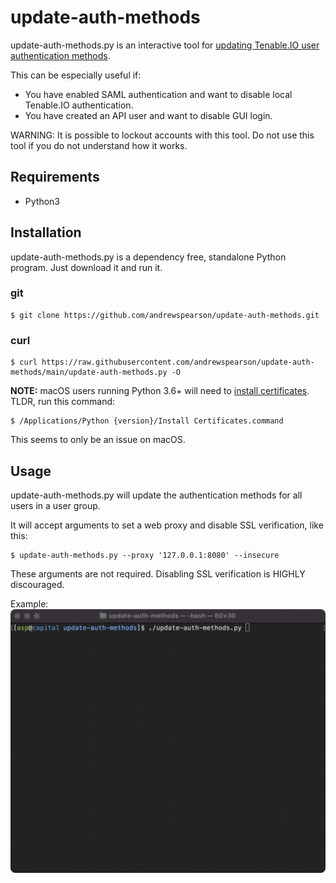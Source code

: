 # update-auth-methods
update-auth-methods.py is an interactive tool for [updating Tenable.IO user authentication methods](https://developer.tenable.com/reference#users-update-auths).

This can be especially useful if:
- You have enabled SAML authentication and want to disable local Tenable.IO authentication.
- You have created an API user and want to disable GUI login.

WARNING: It is possible to lockout accounts with this tool. Do not use this tool if you do not understand how it works.
## Requirements
* Python3
## Installation
update-auth-methods.py is a dependency free, standalone Python program. Just download it and run it.
### git
```
$ git clone https://github.com/andrewspearson/update-auth-methods.git
```
### curl
```
$ curl https://raw.githubusercontent.com/andrewspearson/update-auth-methods/main/update-auth-methods.py -O
```

**NOTE:** macOS users running Python 3.6+ will need to [install certificates](https://bugs.python.org/issue28150).
TLDR, run this command:
```
$ /Applications/Python {version}/Install Certificates.command
```
This seems to only be an issue on macOS.
## Usage
update-auth-methods.py will update the authentication methods for all users in a user group.

It will accept arguments to set a web proxy and disable SSL verification, like this:
```
$ update-auth-methods.py --proxy '127.0.0.1:8080' --insecure
```
These arguments are not required. Disabling SSL verification is HIGHLY discouraged.

Example:
![](https://raw.githubusercontent.com/andrewspearson/file-server/main/repositories/update-auth-methods/update-auth-methods.gif)
